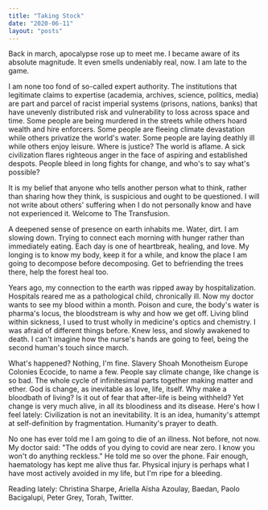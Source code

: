 ```yaml
---
title: "Taking Stock"
date: "2020-06-11"
layout: "posts"
---
```


Back in march, apocalypse rose up to meet me. I became aware of its absolute magnitude. It even smells undeniably real, now. I am late to the game.

I am none too fond of so-called expert authority. The institutions that legitimate claims to expertise (academia, archives, science, politics, media) are part and parcel of racist imperial systems (prisons, nations, banks) that have unevenly distributed risk and vulnerability to loss across space and time. Some people are being murdered in the streets while others hoard wealth and hire enforcers. Some people are fleeing climate devastation while others privatize the world's water. Some people are laying deathly ill while others enjoy leisure. Where is justice? The world is aflame. A sick civilization flares righteous anger in the face of aspiring and established despots. People bleed in long fights for change, and who's to say what's possible?

It is my belief that anyone who tells another person what to think, rather than sharing how they think, is suspicious and ought to be questioned. I will not write about others' suffering when I do not personally know and have not experienced it. Welcome to The Transfusion.

A deepened sense of presence on earth inhabits me. Water, dirt. I am slowing down. Trying to connect each morning with hunger rather than immediately eating. Each day is one of heartbreak, healing, and love. My longing is to know my body, keep it for a while, and know the place I am going to decompose before decomposing. Get to befriending the trees there, help the forest heal too.

Years ago, my connection to the earth was ripped away by hospitalization. Hospitals reared me as a pathological child, chronically ill. Now my doctor wants to see my blood within a month. Poison and cure, the body's water is pharma's locus, the bloodstream is why and how we get off. Living blind within sickness, I used to trust wholly in medicine's optics and chemistry. I was afraid of different things before. Knew less, and slowly awakened to death. I can't imagine how the nurse's hands are going to feel, being the second human's touch since march.

What's happened? Nothing, I'm fine. Slavery Shoah Monotheism Europe Colonies Ecocide, to name a few. People say climate change, like change is so bad. The whole cycle of infinitesimal parts together making matter and ether. God is change, as inevitable as love, life, itself. Why make a bloodbath of living? Is it out of fear that after-life is being withheld? Yet change is very much alive, in all its bloodiness and its disease. Here's how I feel lately: Civilization is not an inevitability. It is an idea, humanity's attempt at self-definition by fragmentation. Humanity's prayer to death.

No one has ever told me I am going to die of an illness. Not before, not now. My doctor said: "The odds of you dying to covid are near zero. I know you won't do anything reckless." He told me so over the phone. Fair enough, haematology has kept me alive thus far. Physical injury is perhaps what I have most actively avoided in my life, but I'm ripe for a bleeding.

Reading lately: Christina Sharpe, Ariella Aïsha Azoulay, Baedan, Paolo Bacigalupi, Peter Grey, Torah, Twitter.
